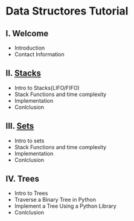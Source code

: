 # Data Structores Tutorial
## I. Welcome
* Introduction
* Contact Information
## II. [Stacks](1-Stacks.md)
* Intro to Stacks(LIFO/FIFO)
* Stack Functions and time complexity
* Implementation
* Conlclusion
## III. [Sets](2-Sets.md)
* Intro to sets
* Stack Functions and time complexity
* Implementation
* Conlclusion
## IV. Trees
* Intro to Trees
* Traverse a Binary Tree in Python
* Implement a Tree Using a Python Library
* Conlclusion
